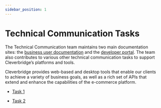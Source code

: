```yaml
---
sidebar_position: 1
---
```


# Technical Communication Tasks

The Technical Communication team maintains two main documentation sites: the [business user
documentation](https://docs.cleverbridge.com/public/all/home.htm) and the [developer portal](https://dev.cleverbridge.com/). The team also contributes to various other technical communication tasks to support Cleverbridge’s platforms and tools.

Cleverbridge provides web-based and desktop tools that enable our clients to achieve a variety of business goals, as well as a rich set of APIs that extend and enhance the capabilities of the e-commerce platform.

* [Task 1](task-1.md)

* [Task 2](task-2.md)
